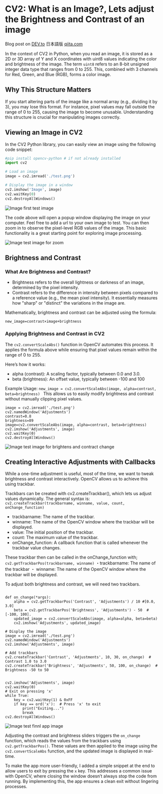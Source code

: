 
# CV2: What is an Image?, Lets adjust the Brightness and Contrast of an image
Blog post on [DEV.to](https://dev.to/jarvissan22/cv2-what-is-an-image-lets-adjust-the-brightness-and-contrast-of-an-image-35po)
日本語版  [qiita.com](https://qiita.com/JarvisSan22/items/c86b28071dbc0343287a)

In the context of CV2 in Python, when you read an image, it is stored as a 2D or 3D array of Y and X coordinates with uint8 values indicating the color and brightness of the image. The term `uint8` refers to an 8-bit unsigned integer data type that ranges from 0 to 255. This, combined with 3 channels for Red, Green, and Blue (RGB), forms a color image.

## Why This Structure Matters
If you start altering parts of the image like a normal array (e.g., dividing it by 3), you may lose this format. For instance, pixel values may fall outside the range of 0 to 255, causing the image to become unusable. Understanding this structure is crucial for manipulating images correctly.

## Viewing an Image in CV2

In the CV2 Python library, you can easily view an image using the following code snippet:

```python
#pip install opencv-python # if not already installed 
import cv2

# Load an image
image = cv2.imread('./test.png')

# Display the image in a window
cv2.imshow('Image', image)
cv2.waitKey(0)
cv2.destroyAllWindows()
```

![Image first test image](https://dev-to-uploads.s3.amazonaws.com/uploads/articles/fk6rs7mt6v4rq6katzlk.png)


The code above will open a popup window displaying the image on your computer. Feel free to add a url to your own image to test.  You can then zoom in to observe the pixel-level RGB values of the image. This basic functionality is a great starting point for exploring image processing.

![Image test image for zoom](https://dev-to-uploads.s3.amazonaws.com/uploads/articles/sxdz75xe4890nws78to5.png)



## Brightness and Contrast
### What Are Brightness and Contrast?

- Brightness refers to the overall lightness or darkness of an image, determined by the pixel intensity.
- Contrast refers to the difference in intensity between pixels compared to a reference value (e.g., the mean pixel intensity). It essentially measures how "sharp" or "distinct" the variations in the image are.

Mathematically, brightness and contrast can be adjusted using the formula:

`new_image=contrast×image+brightness`


### Applying Brightness and Contrast in CV2

The `cv2.convertScaleAbs()` function in OpenCV automates this process. It applies the formula above while ensuring that pixel values remain within the range of 0 to 255.

Here’s how it works:

- alpha (contrast): A scaling factor, typically between 0.0 and 3.0.
- beta (brightness): An offset value, typically between -100 and 100


Example Usage: 
`new_image = cv2.convertScaleAbs(image, alpha=contrast, beta=brightness)
`
This allows us to easily modify brightness and contrast without manually clipping pixel values.
```
image = cv2.imread('./test.png')
cv2.namedWindow('Adjustments')
contrast=0.8
brightness=89
image=cv2.convertScaleAbs(image, alpha=contrast, beta=brightness)
cv2.imshow('Adjustments', image) 
cv2.waitKey(0)
cv2.destroyAllWindows()

```
![Image test image for brightens and contract change](https://dev-to-uploads.s3.amazonaws.com/uploads/articles/j2ifff8gehfs1gug27e1.png)

## Creating Interactive Adjustments with Callbacks 

While a one-time adjustment is useful, most of the time, we want to tweak brightness and contrast interactively. OpenCV allows us to achieve this using trackbar.

Trackbars can be created with cv2.createTrackbar(), which lets us adjust values dynamically. The general syntax is:
`cv2.createTrackbar(trackbarname, winname, value, count, onChange_function)`

- trackbarname: The name of the trackbar.
- winname: The name of the OpenCV window where the trackbar will be displayed.
- value: The initial position of the trackbar.
- count: The maximum value of the trackbar.
- onChange_function: A callback function that is called whenever the trackbar value changes.

These trackbar then can be called in the onChange_function with;
`cv2.getTrackbarPos(trackbarname, winname)`
・trackbarname: The name of the trackbar
・ winname: The name of the OpenCV window where the trackbar will be displayed.

To adjust both brightness and contrast, we will need two trackbars.


```

def on_change(*args):
    alpha = cv2.getTrackbarPos('Contrast', 'Adjustments') / 10 #[0.0, 3.0]
    beta = cv2.getTrackbarPos('Brightness', 'Adjustments') - 50  #[-100, 100].
    updated_image = cv2.convertScaleAbs(image, alpha=alpha, beta=beta)
    cv2.imshow('Adjustments', updated_image)

# Display the image
image = cv2.imread('./test.png')
cv2.namedWindow('Adjustments')
cv2.imshow('Adjustments', image) 

# Add trackbars
cv2.createTrackbar('Contrast', 'Adjustments', 10, 30, on_change)  # Contrast 1.0 to 3.0
cv2.createTrackbar('Brightness', 'Adjustments', 50, 100, on_change)  # Brightness -50 to 50


cv2.imshow('Adjustments', image) 
cv2.waitKey(0)
# Exit on pressing 'x'
while True:
    key = cv2.waitKey(1) & 0xFF
    if key == ord('x'):  # Press 'x' to exit
        print("Exiting...")
        break
cv2.destroyAllWindows()
```

![Image test finnl app image](https://dev-to-uploads.s3.amazonaws.com/uploads/articles/cmaqzgjatoh9fv0fzw4e.png)


Adjusting the contrast and brightness sliders triggers the `on_change` function, which reads the values from the trackbars using `cv2.getTrackbarPos()`. These values are then applied to the image using the `cv2.convertScaleAbs` function, and the updated image is displayed in real-time.

To make the app more user-friendly, I added a simple snippet at the end to allow users to exit by pressing the `x` key. This addresses a common issue with OpenCV, where closing the window doesn’t always stop the code from running. By implementing this, the app ensures a clean exit without lingering processes.

